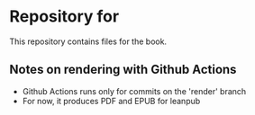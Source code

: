 # Repository for <BOOK TITLE>

This repository contains files for the book.


## Notes on rendering with Github Actions

- Github Actions runs only for commits on the 'render' branch
- For now, it produces PDF and EPUB for leanpub


